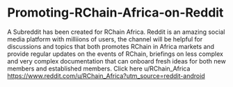 # Promoting-RChain-Africa-on-Reddit
A Subreddit has been created for RChain Africa. Reddit is an amazing social media platform with milliions of users, the channel will be helpful for discussions and topics that both promotes RChain in Africa markets and provide regular updates on the events of RChain, briefings on less complex and very complex documentation that can onboard fresh ideas for both new members and established members. Click here u/RChain_Africa  https://www.reddit.com/u/RChain_Africa?utm_source=reddit-android
